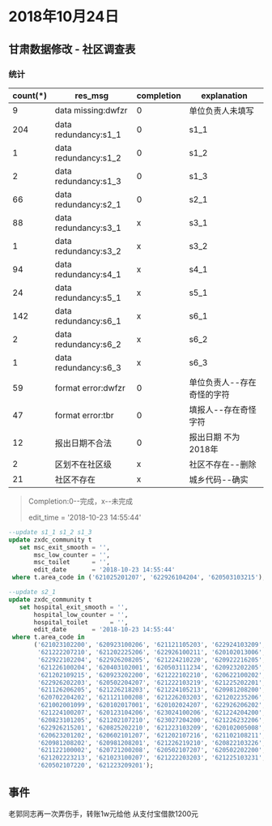 # 2018年10月24日

## 甘肃数据修改 - 社区调查表

### 统计

count(*)|res_msg|completion|explanation
|--|--|--|--|
9   | data missing:dwfzr   | 0 | 单位负责人未填写
204 | data redundancy:s1_1 | 0 | s1_1
1   | data redundancy:s1_2 | 0 | s1_2
2   | data redundancy:s1_3 | 0 | s1_3
66  | data redundancy:s2_1 | 0 | s2_1
88  | data redundancy:s3_1 | x | s3_1
1   | data redundancy:s3_2 | x | s3_2
94  | data redundancy:s4_1 | x | s4_1
24  | data redundancy:s5_1 | x | s5_1
142 | data redundancy:s6_1 | x | s6_1
2   | data redundancy:s6_2 | x | s6_2
1   | data redundancy:s6_3 | x | s6_3
59  | format error:dwfzr   | 0 | 单位负责人--存在奇怪的字符
47  | format error:tbr     | 0 | 填报人--存在奇怪字符
12  | 报出日期不合法        | 0 | 报出日期 不为2018年
2   | 区划不在社区级        | x | 社区不存在--删除
21  | 社区不存在            | x | 城乡代码--确实

> Completion:0--完成，x--未完成
>
>edit_time = '2018-10-23 14:55:44'

```sql
--update s1_1 s1_2 s1_3
update zxdc_community t
   set msc_exit_smooth = '',
       msc_low_counter = '',
       msc_toilet      = '',
       edit_date       = '2018-10-23 14:55:44'
 where t.area_code in ('621025201207', '622926104204', '620503103215');

```

```sql
--update s2_1
update zxdc_community t
   set hospital_exit_smooth = '',
       hospital_low_counter = '',
       hospital_toilet      = '',
       edit_date       = '2018-10-23 14:55:44'
 where t.area_code in
       ('621023102200', '620923100206', '621121105203', '622924103209',
        '621222207210', '621202225206', '622926100211', '620102013006',
        '622922102204', '622926208205', '621224210220', '620922216205',
        '621226100204', '620403102001', '620503111234', '620923202205',
        '621202109215', '620923202200', '621222102210', '620622100202',
        '622926202203', '620502204207', '621222103219', '621225202201',
        '621126206205', '621226218203', '621224105213', '620981208200',
        '620702204202', '621121100208', '621226203203', '621202235206',
        '621002001099', '620102017001', '620102024207', '622926206202',
        '621224100207', '620123104206', '623024100206', '621224204200',
        '620823101205', '621202107210', '623027204200', '621226232206',
        '622926215201', '620825202210', '621223103209', '620102005008',
        '620623201202', '620602101207', '621202107216', '621102108211',
        '620981208202', '620981208201', '621226219210', '620822103226',
        '621122100002', '620721200208', '620502107207', '620502202200',
        '621202223213', '621023100207', '621222203203', '621225103231',
        '620502107220', '621223209201');
```

## 事件

老郭同志再一次弄伤手，转账1w元给他
从支付宝借款1200元